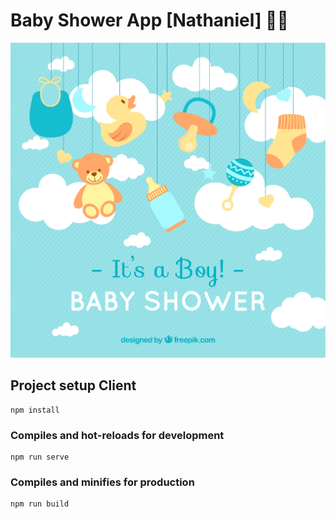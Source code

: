 # Baby Shower App [Nathaniel] 👶🏼

![alt text](./assets-readme/71585-OD8CWM-671.jpg)

## Project setup Client
```
npm install
```

### Compiles and hot-reloads for development
```
npm run serve
```

### Compiles and minifies for production
```
npm run build
```
